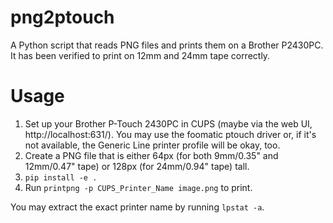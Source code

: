 png2ptouch
==========

A Python script that reads PNG files and prints them on a Brother P2430PC.
It has been verified to print on 12mm and 24mm tape correctly.

Usage
=====
1. Set up your Brother P-Touch 2430PC in CUPS (maybe via the web UI, http://localhost:631/). You may use the foomatic ptouch driver or, if it's not available, the Generic Line printer profile will be okay, too.
2. Create a PNG file that is either 64px (for both 9mm/0.35" and 12mm/0.47" tape) or 128px (for 24mm/0.94" tape) tall.
3. `pip install -e .`
4. Run `printpng -p CUPS_Printer_Name image.png` to print.

You may extract the exact printer name by running `lpstat -a`.
